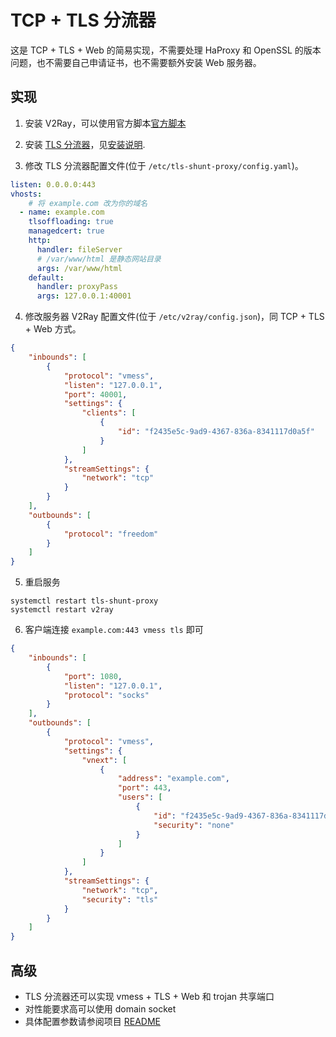 # TCP + TLS 分流器

这是 TCP + TLS + Web 的简易实现，不需要处理 HaProxy 和 OpenSSL 的版本问题，也不需要自己申请证书，也不需要额外安装 Web 服务器。

## 实现

1. 安装 V2Ray，可以使用官方脚本[官方脚本](https://www.v2ray.com/chapter_00/install.html#linuxscript)

2. 安装 [TLS 分流器](https://github.com/liberal-boy/tls-shunt-proxy)，见[安装说明](https://github.com/liberal-boy/tls-shunt-proxy#%E4%B8%8B%E8%BD%BD%E5%AE%89%E8%A3%85).

3. 修改 TLS 分流器配置文件(位于 `/etc/tls-shunt-proxy/config.yaml`)。

```yaml
listen: 0.0.0.0:443
vhosts:
    # 将 example.com 改为你的域名
  - name: example.com
    tlsoffloading: true
    managedcert: true
    http:
      handler: fileServer
      # /var/www/html 是静态网站目录
      args: /var/www/html
    default:
      handler: proxyPass
      args: 127.0.0.1:40001
```

4. 修改服务器 V2Ray 配置文件(位于 `/etc/v2ray/config.json`)，同 TCP + TLS + Web 方式。

```json
{
    "inbounds": [
        {
            "protocol": "vmess",
            "listen": "127.0.0.1",
            "port": 40001,
            "settings": {
                "clients": [
                    {
                        "id": "f2435e5c-9ad9-4367-836a-8341117d0a5f"
                    }
                ]
            },
            "streamSettings": {
                "network": "tcp"
            }
        }
    ],
    "outbounds": [
        {
            "protocol": "freedom"
        }
    ]
}
```

5. 重启服务

 ```shell
 systemctl restart tls-shunt-proxy
 systemctl restart v2ray
 ```

6. 客户端连接 `example.com:443 vmess tls` 即可

```json
{
    "inbounds": [
        {
            "port": 1080,
            "listen": "127.0.0.1",
            "protocol": "socks"
        }
    ],
    "outbounds": [
        {
            "protocol": "vmess",
            "settings": {
                "vnext": [
                    {
                        "address": "example.com",
                        "port": 443,
                        "users": [
                            {
                                "id": "f2435e5c-9ad9-4367-836a-8341117d0a5f",
                                "security": "none"
                            }
                        ]
                    }
                ]
            },
            "streamSettings": {
                "network": "tcp",
                "security": "tls"
            }
        }
    ]
}
```

## 高级

* TLS 分流器还可以实现 vmess + TLS + Web 和 trojan 共享端口
* 对性能要求高可以使用 domain socket
* 具体配置参数请参阅项目 [README](https://github.com/liberal-boy/tls-shunt-proxy/blob/master/README.md)